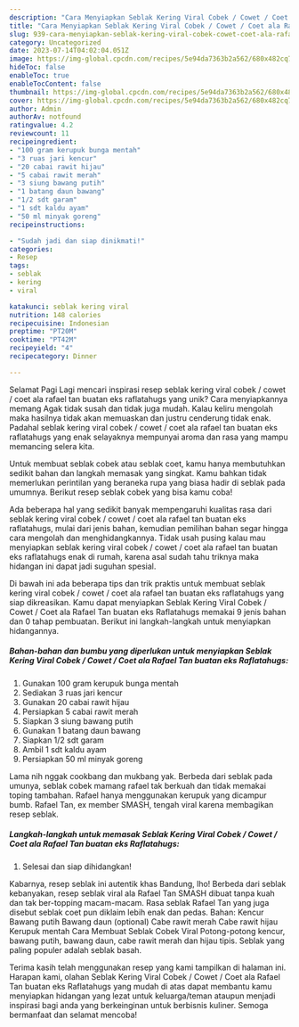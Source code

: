 ```yaml
---
description: "Cara Menyiapkan Seblak Kering Viral Cobek / Cowet / Coet ala Rafael Tan buatan eks Raflatahugs yang Lezat Sekali"
title: "Cara Menyiapkan Seblak Kering Viral Cobek / Cowet / Coet ala Rafael Tan buatan eks Raflatahugs yang Lezat Sekali"
slug: 939-cara-menyiapkan-seblak-kering-viral-cobek-cowet-coet-ala-rafael-tan-buatan-eks-raflatahugs-yang-lezat-sekali
category: Uncategorized
date: 2023-07-14T04:02:04.051Z
image: https://img-global.cpcdn.com/recipes/5e94da7363b2a562/680x482cq70/seblak-kering-viral-cobek-cowet-coet-ala-rafael-tan-buatan-eks-raflatahugs-foto-resep-utama.jpg
hideToc: false
enableToc: true
enableTocContent: false
thumbnail: https://img-global.cpcdn.com/recipes/5e94da7363b2a562/680x482cq70/seblak-kering-viral-cobek-cowet-coet-ala-rafael-tan-buatan-eks-raflatahugs-foto-resep-utama.jpg
cover: https://img-global.cpcdn.com/recipes/5e94da7363b2a562/680x482cq70/seblak-kering-viral-cobek-cowet-coet-ala-rafael-tan-buatan-eks-raflatahugs-foto-resep-utama.jpg
author: Admin
authorAv: notfound
ratingvalue: 4.2
reviewcount: 11
recipeingredient:
- "100 gram kerupuk bunga mentah"
- "3 ruas jari kencur"
- "20 cabai rawit hijau"
- "5 cabai rawit merah"
- "3 siung bawang putih"
- "1 batang daun bawang"
- "1/2 sdt garam"
- "1 sdt kaldu ayam"
- "50 ml minyak goreng"
recipeinstructions:

- "Sudah jadi dan siap dinikmati!"
categories:
- Resep
tags:
- seblak
- kering
- viral

katakunci: seblak kering viral 
nutrition: 148 calories
recipecuisine: Indonesian
preptime: "PT20M"
cooktime: "PT42M"
recipeyield: "4"
recipecategory: Dinner

---
```



Selamat Pagi Lagi mencari inspirasi resep seblak kering viral cobek / cowet / coet ala rafael tan buatan eks raflatahugs yang unik? Cara menyiapkannya memang Agak tidak susah dan tidak juga mudah. Kalau keliru mengolah maka hasilnya tidak akan memuaskan dan justru cenderung tidak enak. Padahal seblak kering viral cobek / cowet / coet ala rafael tan buatan eks raflatahugs yang enak selayaknya mempunyai aroma dan rasa yang mampu memancing selera kita.


Untuk membuat seblak cobek atau seblak coet, kamu hanya membutuhkan sedikit bahan dan langkah memasak yang singkat. Kamu bahkan tidak memerlukan perintilan yang beraneka rupa yang biasa hadir di seblak pada umumnya. Berikut resep seblak cobek yang bisa kamu coba!

Ada beberapa hal yang sedikit banyak mempengaruhi kualitas rasa dari seblak kering viral cobek / cowet / coet ala rafael tan buatan eks raflatahugs, mulai dari jenis bahan, kemudian pemilihan bahan segar hingga cara mengolah dan menghidangkannya. Tidak usah pusing kalau mau menyiapkan seblak kering viral cobek / cowet / coet ala rafael tan buatan eks raflatahugs enak di rumah, karena asal sudah tahu triknya maka hidangan ini dapat jadi suguhan spesial.


Di bawah ini ada beberapa tips dan trik praktis untuk membuat seblak kering viral cobek / cowet / coet ala rafael tan buatan eks raflatahugs yang siap dikreasikan. Kamu dapat menyiapkan Seblak Kering Viral Cobek / Cowet / Coet ala Rafael Tan buatan eks Raflatahugs memakai 9 jenis bahan dan 0 tahap pembuatan. Berikut ini langkah-langkah untuk menyiapkan hidangannya.

<!--inarticleads1-->

##### Bahan-bahan dan bumbu yang diperlukan untuk menyiapkan Seblak Kering Viral Cobek / Cowet / Coet ala Rafael Tan buatan eks Raflatahugs:

1. Gunakan 100 gram kerupuk bunga mentah
1. Sediakan 3 ruas jari kencur
1. Gunakan 20 cabai rawit hijau
1. Persiapkan 5 cabai rawit merah
1. Siapkan 3 siung bawang putih
1. Gunakan 1 batang daun bawang
1. Siapkan 1/2 sdt garam
1. Ambil 1 sdt kaldu ayam
1. Persiapkan 50 ml minyak goreng


Lama nih nggak cookbang dan mukbang yak. Berbeda dari seblak pada umunya, seblak cobek mamang rafael tak berkuah dan tidak memakai toping tambahan. Rafael hanya menggunakan kerupuk yang dicampur bumb. Rafael Tan, ex member SMASH, tengah viral karena membagikan resep seblak. 

<!--inarticleads2-->

##### Langkah-langkah untuk memasak Seblak Kering Viral Cobek / Cowet / Coet ala Rafael Tan buatan eks Raflatahugs:


1. Selesai dan siap dihidangkan!

Kabarnya, resep seblak ini autentik khas Bandung, lho! Berbeda dari seblak kebanyakan, resep seblak viral ala Rafael Tan SMASH dibuat tanpa kuah dan tak ber-topping macam-macam. Rasa seblak Rafael Tan yang juga disebut seblak coet pun diklaim lebih enak dan pedas. Bahan: Kencur Bawang putih Bawang daun (optional) Cabe rawit merah Cabe rawit hijau Kerupuk mentah Cara Membuat Seblak Cobek Viral Potong-potong kencur, bawang putih, bawang daun, cabe rawit merah dan hijau tipis. Seblak yang paling populer adalah seblak basah. 

Terima kasih telah menggunakan resep yang kami tampilkan di halaman ini. Harapan kami, olahan Seblak Kering Viral Cobek / Cowet / Coet ala Rafael Tan buatan eks Raflatahugs yang mudah di atas dapat membantu kamu menyiapkan hidangan yang lezat untuk keluarga/teman ataupun menjadi inspirasi bagi anda yang berkeinginan untuk berbisnis kuliner. Semoga bermanfaat dan selamat mencoba!
